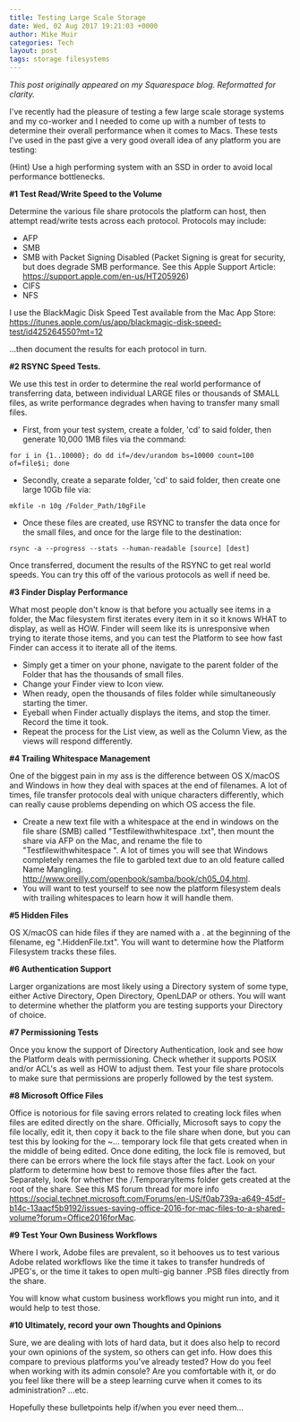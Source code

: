 ```yaml
---
title: Testing Large Scale Storage
date: Wed, 02 Aug 2017 19:21:03 +0000
author: Mike Muir
categories: Tech
layout: post
tags: storage filesystems
---
```


*This post originally appeared on my Squarespace blog. Reformatted for clarity.*

I've recently had the pleasure of testing a few large scale storage systems and my co-worker and I needed to come up with a number of tests to determine their overall performance when it comes to Macs.  These tests I've used in the past give a very good overall idea of any platform you are testing:

(Hint) Use a high performing system with an SSD in order to avoid local performance bottlenecks.

**#1 Test Read/Write Speed to the Volume**

Determine the various file share protocols the platform can host, then attempt read/write tests across each protocol.  Protocols may include:

- AFP
- SMB
- SMB with Packet Signing Disabled (Packet Signing is great for security, but does degrade SMB performance.  See this Apple Support Article: https://support.apple.com/en-us/HT205926)
- CIFS
- NFS

I use the BlackMagic Disk Speed Test available from the Mac App Store: https://itunes.apple.com/us/app/blackmagic-disk-speed-test/id425264550?mt=12

...then document the results for each protocol in turn.

**#2 RSYNC Speed Tests.**

We use this test in order to determine the real world performance of transferring data, between individual LARGE files or thousands of SMALL files, as write performance degrades when having to transfer many small files.

- First, from your test system, create a folder, 'cd' to said folder, then generate 10,000 1MB files via the command:

```
for i in {1..10000}; do dd if=/dev/urandom bs=10000 count=100 of=file$i; done
```

- Secondly, create a separate folder, 'cd' to said folder, then create one large 10Gb file via:

```
mkfile -n 10g /Folder_Path/10gFile
```

- Once these files are created, use RSYNC to transfer the data once for the small files, and once for the large file to the destination:

```
rsync -a --progress --stats --human-readable [source] [dest]
```

Once transferred, document the results of the RSYNC to get real world speeds.  You can try this off of the various protocols as well if need be.

**#3 Finder Display Performance**

What most people don't know is that before you actually see items in a folder, the Mac filesystem first iterates every item in it so it knows WHAT to display, as well as HOW.  Finder will seem like its is unresponsive when trying to iterate those items, and you can test the Platform to see how fast Finder can access it to iterate all of the items.

- Simply get a timer on your phone, navigate to the parent folder of the Folder that has the thousands of small files.
- Change your Finder view to Icon view.
- When ready, open the thousands of files folder while simultaneously starting the timer.
- Eyeball when Finder actually displays the items, and stop the timer.  Record the time it took.
- Repeat the process for the List view, as well as the Column View, as the views will respond differently.

**#4 Trailing Whitespace Management**

One of the biggest pain in my ass is the difference between OS X/macOS and Windows in how they deal with spaces at the end of filenames.  A lot of times, file transfer protocols deal with unique characters differently, which can really cause problems depending on which OS access the file.

- Create a new text file with a whitespace at the end in windows on the file share (SMB) called "Testfilewithwhitespace .txt", then mount the share via AFP on the Mac, and rename the file to "Testfilewithwhitespace ".  A lot of times you will see that Windows completely renames the file to garbled text due to an old feature called Name Mangling.  http://www.oreilly.com/openbook/samba/book/ch05_04.html.
- You will want to test yourself to see now the platform filesystem deals with trailing whitespaces to learn how it will handle them.

**#5 Hidden Files**

OS X/macOS can hide files if they are named with a . at the beginning of the filename, eg ".HiddenFile.txt". You will want to determine how the Platform Filesystem tracks these files.

**#6 Authentication Support**

Larger organizations are most likely using a Directory system of some type, either Active Directory, Open Directory, OpenLDAP or others.  You will want to determine whether the platform you are testing supports your Directory of choice.

**#7 Permissioning Tests**

Once you know the support of Directory Authentication, look and see how the Platform deals with permissioning.  Check whether it supports POSIX and/or ACL's as well as HOW to adjust them.  Test your file share protocols to make sure that permissions are properly followed by the test system.

**#8 Microsoft Office Files**

Office is notorious for file saving errors related to creating lock files when files are edited directly on the share.  Officially, Microsoft says to copy the file locally, edit it, then copy it back to the file share when done, but you can test this by looking for the ~... temporary lock file that gets created when in the middle of being edited.  Once done editing, the lock file is removed, but there can be errors where the lock file stays after the fact.  Look on your platform to determine how best to remove those files after the fact.  Separately, look for whether the /.TemporaryItems folder gets created at the root of the share.  See this MS forum thread for more info https://social.technet.microsoft.com/Forums/en-US/f0ab739a-a649-45df-b14c-13aacf5b9192/issues-saving-office-2016-for-mac-files-to-a-shared-volume?forum=Office2016forMac.

**#9 Test Your Own Business Workflows**

Where I work, Adobe files are prevalent, so it behooves us to test various Adobe related workflows like the time it takes to transfer hundreds of JPEG's, or the time it takes to open multi-gig banner .PSB files directly from the share.

You will know what custom business workflows you might run into, and it would help to test those.

**#10 Ultimately, record your own Thoughts and Opinions**

Sure, we are dealing with lots of hard data, but it does also help to record your own opinions of the system, so others can get info.  How does this compare to previous platforms you've already tested?  How do you feel when working with its admin console?  Are you comfortable with it, or do you feel like there will be a steep learning curve when it comes to its administration?  ...etc.

Hopefully these bulletpoints help if/when you ever need them...